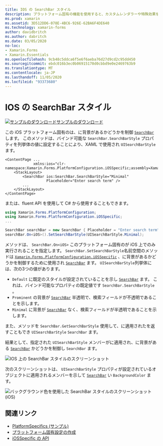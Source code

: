 ```yaml
---
title: IOS の SearchBar スタイル
description: プラットフォーム固有の機能を使用すると、カスタムレンダラーや特殊効果を実装することなく、特定のプラットフォームでのみ使用できる機能を使用できます。 この記事では、SearchBar に背景があるかどうかを制御する iOS プラットフォーム固有のを使用する方法について説明します。
ms.prod: xamarin
ms.assetid: 3D512DD6-078E-4BC6-926E-62BA6F4DE640
ms.technology: xamarin-forms
author: davidbritch
ms.author: dabritch
ms.date: 03/05/2020
no-loc:
- Xamarin.Forms
- Xamarin.Essentials
ms.openlocfilehash: 9cb48c5ddca6f5e6f6aeba76d27d9cd2c95dd450
ms.sourcegitcommit: ebdc016b3ec0b06915170d0cbbd9e0e2469763b9
ms.translationtype: MT
ms.contentlocale: ja-JP
ms.lasthandoff: 11/05/2020
ms.locfileid: "93373680"
---
```

# <a name="searchbar-style-on-ios"></a>IOS の SearchBar スタイル

[![サンプルのダウンロード](~/media/shared/download.png)サンプルのダウンロード](/samples/xamarin/xamarin-forms-samples/userinterface-platformspecifics)

この iOS プラットフォーム固有のは、に背景があるかどうかを制御 [`SearchBar`](xref:Xamarin.Forms.SearchBar) します。 このメソッドは、バインド可能な `SearchBar.SearchBarStyle` プロパティを列挙体の値に設定することにより、XAML で使用され `UISearchBarStyle` ます。

```xaml
<ContentPage ...
             xmlns:ios="clr-namespace:Xamarin.Forms.PlatformConfiguration.iOSSpecific;assembly=Xamarin.Forms.Core">
    <StackLayout>
        <SearchBar ios:SearchBar.SearchBarStyle="Minimal"
                   Placeholder="Enter search term" />
        ...
    </StackLayout>
</ContentPage>
```

または、fluent API を使用して C# から使用することもできます。

```csharp
using Xamarin.Forms.PlatformConfiguration;
using Xamarin.Forms.PlatformConfiguration.iOSSpecific;
...

SearchBar searchBar = new SearchBar { Placeholder = "Enter search term" };
searchBar.On<iOS>().SetSearchBarStyle(UISearchBarStyle.Minimal);
```

メソッドは、 `SearchBar.On<iOS>` このプラットフォーム固有のが iOS 上でのみ実行されることを指定します。 `SearchBar.SetSearchBarStyle`名前空間のメソッドは [`Xamarin.Forms.PlatformConfiguration.iOSSpecific`](xref:Xamarin.Forms.PlatformConfiguration.iOSSpecific) 、に背景があるかどうかを制御するために使用され [`SearchBar`](xref:Xamarin.Forms.SearchBar) ます。 `UISearchBarStyle`列挙体には、次の3つの値があります。

- `Default` に既定のスタイルが設定されていることを示し [`SearchBar`](xref:Xamarin.Forms.SearchBar) ます。 これは、バインド可能なプロパティの既定値です `SearchBar.SearchBarStyle` 。
- `Prominent` の背景が [`SearchBar`](xref:Xamarin.Forms.SearchBar) 半透明で、検索フィールドが不透明であることを示します。
- `Minimal` に背景が [`SearchBar`](xref:Xamarin.Forms.SearchBar) なく、検索フィールドが半透明であることを示します。

また、メソッドを `SearchBar.GetSearchBarStyle` 使用して、に適用されたを返すこともでき `UISearchBarStyle` `SearchBar` ます。

結果として、指定された `UISearchBarStyle` メンバーがに適用され、に背景がある [`SearchBar`](xref:Xamarin.Forms.SearchBar) かどうかを制御し `SearchBar` ます。

![IOS 上の SearchBar スタイルのスクリーンショット](searchbar-style-images/searchbar-styles.png "IOS での SearchBar スタイル")

次のスクリーンショットは、 `UISearchBarStyle` プロパティが設定されているオブジェクトに適用されるメンバーを示して [`SearchBar`](xref:Xamarin.Forms.SearchBar) い `BackgroundColor` ます。

![バックグラウンド色を使用した SearchBar スタイルのスクリーンショット (iOS)](searchbar-style-images/searchbar-background-styles.png "IOS の背景色を持つ SearchBar スタイル")

## <a name="related-links"></a>関連リンク

- [PlatformSpecifics (サンプル)](/samples/xamarin/xamarin-forms-samples/userinterface-platformspecifics)
- [プラットフォーム固有設定の作成](~/xamarin-forms/platform/platform-specifics/index.md#creating-platform-specifics)
- [iOSSpecific の API](xref:Xamarin.Forms.PlatformConfiguration.iOSSpecific)